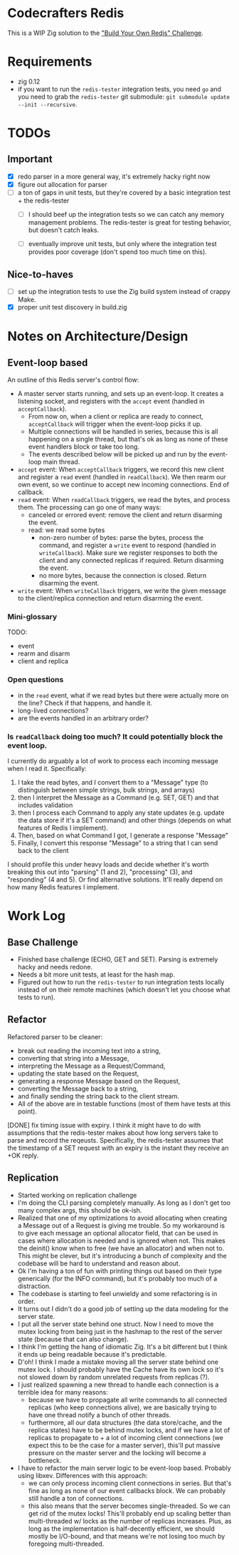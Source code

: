 # Codecrafters Redis
This is a WIP Zig solution to the ["Build Your Own Redis" Challenge](https://codecrafters.io/challenges/redis).

# Requirements

- zig 0.12
- if you want to run the `redis-tester` integration tests, you need `go` and you need to grab the `redis-tester` git submodule: `git submodule update --init --recursive`.

# TODOs

## Important
- [x] redo parser in a more general way, it's extremely hacky right now
- [x] figure out allocation for parser
- [ ] a ton of gaps in unit tests, but they're covered by a basic integration test + the redis-tester
  - [ ] I should beef up the integration tests so we can catch any memory management problems. The redis-tester is great for testing behavior, but doesn't catch leaks.
  - [ ] eventually improve unit tests, but only where the integration test provides poor coverage (don't spend too much time on this).


## Nice-to-haves
- [ ] set up the integration tests to use the Zig build system instead of crappy Make.
- [x] proper unit test discovery in build.zig

# Notes on Architecture/Design

## Event-loop based
An outline of this Redis server's control flow:
- A master server starts running, and sets up an event-loop. It creates a listening socket, and registers with the `accept` event (handled in `acceptCallback`).
  - From now on, when a client or replica are ready to connect, `acceptCallback` will trigger when the event-loop picks it up.
  - Multiple connections will be handled in series, because this is all happening on a single thread, but that's ok as long as none of these event handlers block or take too long.
  - The events described below will be picked up and run by the event-loop main thread.
- `accept` event: When `acceptCallback` triggers, we record this new client and register a `read` event (handled in `readCallback`). We then rearm our own event, so we continue to accept new incoming connections. End of callback.
- `read` event: When `readCallback` triggers, we read the bytes, and process them. The processing can go one of many ways:
  - canceled or errored event: remove the client and return disarming the event.
  - read: we read some bytes
    - non-zero number of bytes: parse the bytes, process the command, and register a `write` event to respond (handled in `writeCallback`). Make sure we register responses to both the client and any connected replicas if required. Return disarming the event.
    - no more bytes, because the connection is closed. Return disarming the event.
- `write` event: When `writeCallback` triggers, we write the given message to the client/replica connection and return disarming the event.

### Mini-glossary
TODO:
- event
- rearm and disarm
- client and replica

### Open questions
- in the `read` event, what if we read bytes but there were actually more on the line? Check if that happens, and handle it.
- long-lived connections?
- are the events handled in an arbitrary order?

### Is `readCallback` doing too much? It could potentially block the event loop.
I currently do arguably a lot of work to process each incoming message when I read it. Specifically:
  1. I take the read bytes, and I convert them to a "Message" type (to distinguish between simple strings, bulk strings, and arrays)
  2. then I interpret the Message as a Command (e.g. SET, GET) and that includes validation
  3. then I process each Command to apply any state updates (e.g. update the data store if it's a SET command) and other things (depends on what features of Redis I implement).
  4. Then, based on what Command I got, I generate a response "Message"
  5. Finally, I convert this response "Message" to a string that I can send back to the client

I should profile this under heavy loads and decide whether it's worth breaking this out into "parsing" (1 and 2), "processing" (3), and "responding" (4 and 5). Or find alternative solutions. It'll really depend on how many Redis features I implement.


# Work Log

## Base Challenge

- Finished base challenge (ECHO, GET and SET). Parsing is extremely hacky and needs redone.
- Needs a bit more unit tests, at least for the hash map.
- Figured out how to run the `redis-tester` to run integration tests locally instead of on their remote machines (which doesn't let you choose what tests to run).

## Refactor

Refactored parser to be cleaner:
- break out reading the incoming text into a string,
- converting that string into a Message,
- interpreting the Message as a Request/Command,
- updating the state based on the Request,
- generating a response Message based on the Request,
- converting the Message back to a string,
- and finally sending the string back to the client stream.
- All of the above are in testable functions (most of them have tests at this point).

[DONE] fix timing issue with expiry. I think it might have to do with assumptions that the redis-tester makes about how long servers take to parse and record the reqeusts. Specifically, the redis-tester assumes that the timestamp of a SET request with an expiry is the instant they receive an +OK reply.

## Replication
- Started working on replication challenge
- I'm doing the CLI parsing completely manually. As long as I don't get too many complex args, this should be ok-ish.
- Realized that one of my optimizations to avoid allocating when creating a Message out of a Request is giving me trouble. So my workaround is to give each message an optional allocator field, that can be used in cases where allocation is needed and is ignored when not. This makes the deinit() know when to free (we have an allocator) and when not to. This might be clever, but it's introducing a bunch of complexity and the codebase will be hard to understand and reason about.
- Ok I'm having a ton of fun with printing things out based on their type generically (for the INFO command), but it's probably too much of a distraction.
- The codebase is starting to feel unwieldy and some refactoring is in order.
- It turns out I didn't do a good job of setting up the data modeling for the server state.
- I put all the server state behind one struct. Now I need to move the mutex locking from being just in the hashmap to the rest of the server state (because that can also change).
- I think I'm getting the hang of idiomatic Zig. It's a bit different but I think it ends up being readable because it's predictable.
- D'oh! I think I made a mistake moving all the server state behind one mutex lock. I should probably have the Cache have its own lock so it's not slowed down by random unrelated requests from replicas (?).
- I just realized spawning a new thread to handle each connection is a terrible idea for many reasons:
  - because we have to propagate all write commands to all connected replicas (who keep connections alive), we are basically trying to have one thread notify a bunch of other threads.
  - furthermore, all our data structures (the data store/cache, and the replica states) have to be behind mutex locks, and if we have a lot of replicas to propagate to + a lot of incoming client connections (we expect this to be the case for a master server), this'll put massive pressure on the master server and the locking will become a bottleneck.
- I have to refactor the main server logic to be event-loop based. Probably using libxev. Differences with this approach:
  - we can only process incoming client connections in series. But that's fine as long as none of our event callbacks block. We can probably still handle a ton of connections.
  - this also means that the server becomes single-threaded. So we can get rid of the mutex locks! This'll probably end up scaling better than multi-threaded w/ locks as the number of replicas increases. Plus, as long as the implementation is half-decently efficient, we should mostly be I/O-bound, and that means we're not losing too much by foregoing multi-threaded.